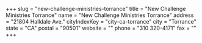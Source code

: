+++
slug = "new-challenge-ministries-torrance"
title = "New Challenge Ministries Torrance"
name = "New Challenge Ministries Torrance"
address = "21804 Halldale Ave."
cityIndexKey = "city-ca-torrance"
city = "Torrance"
state = "CA"
postal = "90501"
website = ""
phone = "310 320-4171"
fax = ""
+++
